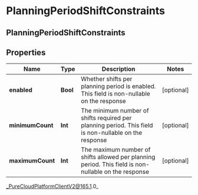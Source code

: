# PlanningPeriodShiftConstraints

## PlanningPeriodShiftConstraints

## Properties

|Name | Type | Description | Notes|
|------------ | ------------- | ------------- | -------------|
| **enabled** | **Bool** | Whether shifts per planning period is enabled. This field is non-nullable on the response | [optional] |
| **minimumCount** | **Int** | The minimum number of shifts required per planning period. This field is non-nullable on the response | [optional] |
| **maximumCount** | **Int** | The maximum number of shifts allowed per planning period. This field is non-nullable on the response | [optional] |



_PureCloudPlatformClientV2@165.1.0_
